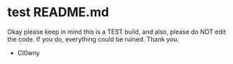 # test README.md
Okay please keep in mind this is a TEST build, and also, please do NOT edit the code. If you do, everything could be ruined.
Thank you.

- Cl0wny
